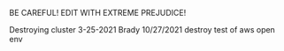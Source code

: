 BE CAREFUL! EDIT WITH EXTREME PREJUDICE!

Destroying cluster 3-25-2021 Brady
10/27/2021 destroy test of aws open env
